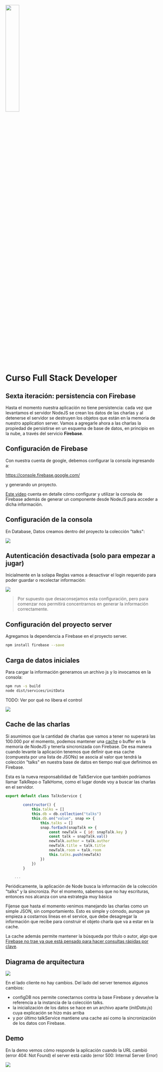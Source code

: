 <img src="images/license.png"
    width="30%" height="30%">

# Curso Full Stack Developer

## Sexta iteración: persistencia con Firebase

Hasta el momento nuestra aplicación no tiene persistencia: cada vez que levantamos el servidor NodeJS se crean los datos de las charlas y al detenerse el servidor se destruyen los objetos que están en la memoria de nuestro application server. Vamos a agregarle ahora a las charlas la propiedad de persistirse en un esquema de base de datos, en principio en la nube, a través del servicio **Firebase**.

## Configuración de Firebase

Con nuestra cuenta de google, debemos configurar la consola ingresando a:

https://console.firebase.google.com/

y generando un proyecto.

[Este video](https://www.youtube.com/watch?v=-khvgXEq09w&feature=youtu.be) cuenta en detalle cómo configurar y utilizar la consola de Firebase además de generar un componente desde NodeJS para acceder a dicha información.

## Configuración de la consola

En Database, Datos creamos dentro del proyecto la colección "talks":

![](images/firebaseConfguration1.png)

## Autenticación desactivada (solo para empezar a jugar)

Inicialmente en la solapa Reglas vamos a desactivar el login requerido para poder guardar o recolectar información:

![](images/firebaseConfiguration2.png)

> Por supuesto que desaconsejamos esta configuración, pero para comenzar nos permitirá concentrarnos en generar la información correctamente.

## Configuración del proyecto server

Agregamos la dependencia a Firebase en el proyecto server.

```bash
npm install firebase --save
```

## Carga de datos iniciales

Para cargar la información generamos un archivo js y lo invocamos en la consola:

```bash
npm run -s build
node dist/services/initData
```

TODO: Ver por qué no libera el control

![](images/TalksInsertedInFirebase.png)

## Cache de las charlas

Si asumimos que la cantidad de charlas que vamos a tener no superará las 100.000 por el momento, podemos mantener una [cache](https://es.wikipedia.org/wiki/Cach%C3%A9_(inform%C3%A1tica)) o buffer en la memoria de NodeJS y tenerla sincronizada con Firebase. De esa manera cuando levante la aplicación tenemos que definir que esa cache (compuesta por una lista de JSONs) se asocia al valor que tendrá la colección "talks" en nuestra base de datos en tiempo real que definimos en Firebase.

Esta es la nueva responsabilidad de TalkService que también podríamos llamar TalkRepo o TalkHome, como el lugar donde voy a buscar las charlas en el servidor.

```javascript
export default class TalksService {
    
        constructor() {
            this.talks = []
            this.db = db.collection("talks")
            this.db.on("value", snap => {
                this.talks = []
                snap.forEach(snapTalk => {
                    const newTalk = { id: snapTalk.key }
                    const talk = snapTalk.val()
                    newTalk.author = talk.author
                    newTalk.title = talk.title
                    newTalk.room = talk.room
                    this.talks.push(newTalk)
                })
            })
        }

    ...
```

Periódicamente, la aplicación de Node busca la información de la colección "talks" y la sincroniza. Por el momento, sabemos que no hay escrituras, entonces nos alcanza con una estrategia muy básica 

Fíjense que hasta el momento venimos manejando las charlas como un simple JSON, sin comportamiento. Esto es simple y cómodo, aunque ya empieza a costarnos líneas en el service, que debe desagregar la información que recibe para construir el objeto charla que va a estar en la cache.

La cache además permite mantener la búsqueda por título o autor, algo que [Firebase no trae ya que está pensado para hacer consultas rápidas por clave](https://firebase.google.com/docs/database/admin/retrieve-data?hl=es-419). 

## Diagrama de arquitectura

![](images/iteracion6.png)

En el lado cliente no hay cambios. Del lado del server tenemos algunos cambios: 

- configDB nos permite conectarnos contra la base Firebase y devuelve la referencia a la instancia de la colección talks. 
- la inicialización de los datos se hace en un archivo aparte (_initData.js_) cuya explicación se hizo más arriba
- y por último talkService mantiene una cache así como la sincronización de los datos con Firebase.

## Demo

En la demo vemos cómo responde la aplicación cuando la URL cambió (error 404: Not Found) el server está caído (error 500: Internal Server Error)

![](images/demo.gif)

